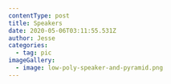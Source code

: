 ```yaml
---
contentType: post
title: Speakers
date: 2020-05-06T03:11:55.531Z
author: Jesse
categories:
  - tag: pic
imageGallery:
  - image: low-poly-speaker-and-pyramid.png
---
```

